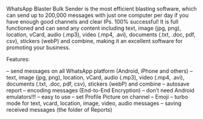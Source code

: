 WhatsApp Blaster Bulk Sender is the most efficient blasting software, which can send up to 200,000 messages with just one computer per day if you have enough good channels and clear IPs. 100% successful! 
It is full functioned and can send any content including text, image (jpg, png), location, vCard, audio (.mp3), video (.mp4, .avi), documents (.txt, .doc, pdf, csv), stickers (webP) and combine, making it an excellent software for promoting your business.

Features:

– send messages on all WhatsApp platform (Android, iPhone and others)
– text, image (jpg, png), location, vCard, audio (.mp3), video (.mp4, .avi), documents (.txt, .doc, pdf, csv), stickers (webP) and combine
– autosave report
– encoding messages (End-to-End Encryption)
– don’t need Android emulators!!!
– easy to use
– set Profile Picture on channel
– Emoji
– turbo mode for text, vcard, location, image, video, audio messages
– saving received messages (the folder of Reports)
